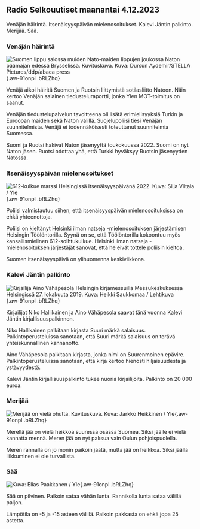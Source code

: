 ## Radio Selkouutiset maanantai 4.12.2023

Venäjän häirintä. Itsenäisyyspäivän mielenosoitukset. Kalevi Jäntin palkinto. Merijää. Sää.

### Venäjän häirintä

![Suomen lippu salossa muiden Nato-maiden lippujen joukossa Naton päämajan edessä Brysselissä. Kuvituskuva. Kuva: Dursun Aydemir/STELLA Pictures/ddp/abaca press](https://images.cdn.yle.fi/image/upload/c_crop,h_2923,w_5197,x_0,y_153/ar_1.7777777777777777,c_fill,g_faces,h_675,w_1200/dpr_1.0/q_auto:eco/f_auto/fl_lossy/v1692367911/39-115900664df7b7fc3740){.aw-91onpl .bRLZhq}

Venäjä aikoi häiritä Suomen ja Ruotsin liittymistä sotilasliitto Natoon. Näin kertoo Venäjän salainen tiedusteluraportti, jonka Ylen MOT-toimitus on saanut.

Venäjän tiedustelupalvelun tavoitteena oli lisätä erimielisyyksiä Turkin ja Euroopan maiden sekä Naton välillä. Suojelupoliisi tiesi Venäjän suunnitelmista. Venäjä ei todennäköisesti toteuttanut suunnitelmia Suomessa.

Suomi ja Ruotsi hakivat Naton jäsenyyttä toukokuussa 2022. Suomi on nyt Naton jäsen. Ruotsi odottaa yhä, että Turkki hyväksyy Ruotsin jäsenyyden Natossa.

### Itsenäisyyspäivän mielenosoitukset

![612-kulkue marssi Helsingissä itsenäisyyspäivänä 2022. Kuva: Silja Viitala / Yle](https://images.cdn.yle.fi/image/upload/c_crop,h_2812,w_5000,x_0,y_291/ar_1.7777777777777777,c_fill,g_faces,h_675,w_1200/dpr_1.0/q_auto:eco/f_auto/fl_lossy/v1670361144/39-1044585638faf5716c5d){.aw-91onpl .bRLZhq}

Poliisi valmistautuu siihen, että itsenäisyyspäivän mielenosoituksissa on ehkä yhteenottoja.

Poliisi on kieltänyt Helsinki ilman natseja -mielenosoituksen järjestämisen Helsingin Töölöntorilla. Syynä on se, että Töölöntorilla kokoontuu myös kansallismielinen 612-soihtukulkue. Helsinki ilman natseja -mielenosoituksen järjestäjät sanovat, että he eivät tottele poliisin kieltoa.

Suomen itsenäisyyspäivä on ylihuomenna keskiviikkona.

### Kalevi Jäntin palkinto

![Kirjailija Aino Vähäpesola Helsingin kirjamessuilla Messukeskuksessa Helsingissä 27. lokakuuta 2019. Kuva: Heikki Saukkomaa / Lehtikuva](https://images.cdn.yle.fi/image/upload/c_crop,h_2880,w_5120,x_0,y_443/ar_1.7777777777777777,c_fill,g_faces,h_675,w_1200/dpr_1.0/q_auto:eco/f_auto/fl_lossy/v1701677630/39-1210219656d89fe47e11){.aw-91onpl .bRLZhq}

Kirjailijat Niko Hallikainen ja Aino Vähäpesola saavat tänä vuonna Kalevi Jäntin kirjallisuuspalkinnon.

Niko Hallikainen palkitaan kirjasta Suuri märkä salaisuus. Palkintoperusteluissa sanotaan, että Suuri märkä salaisuus on terävä yhteiskunnallinen kannanotto.

Aino Vähäpesola palkitaan kirjasta, jonka nimi on Suurenmoinen epävire. Palkintoperusteluissa sanotaan, että kirja kertoo hienosti hiljaisuudesta ja ystävyydestä.

Kalevi Jäntin kirjallisuuspalkinto tukee nuoria kirjailijoita. Palkinto on 20 000 euroa.

### Merijää

![Merijää on vielä ohutta. Kuvituskuva. Kuva: Jarkko Heikkinen / Yle](https://images.cdn.yle.fi/image/upload/c_crop,h_2268,w_4031,x_0,y_0/ar_1.7777777777777777,c_fill,g_faces,h_675,w_1200/dpr_1.0/q_auto:eco/f_auto/fl_lossy/v1700738752/39-1205434655f364057d38){.aw-91onpl .bRLZhq}

Merellä jää on vielä heikkoa suuressa osassa Suomea. Siksi jäälle ei vielä kannatta mennä. Meren jää on nyt paksua vain Oulun pohjoispuolella.

Meren rannalla on jo monin paikoin jäätä, mutta jää on heikkoa. Siksi jäällä liikkuminen ei ole turvallista.

### Sää

![ Kuva: Elias Paakkanen / Yle](https://images.cdn.yle.fi/image/upload/c_crop,h_1080,w_1919,x_0,y_0/ar_1.7777777777777777,c_fill,g_faces,h_675,w_1200/dpr_1.0/q_auto:eco/f_auto/fl_lossy/v1701695113/39-1210551656dce72f300f){.aw-91onpl .bRLZhq}

Sää on pilvinen. Paikoin sataa vähän lunta. Rannikolla lunta sataa välillä paljon.

Lämpötila on -5 ja -15 asteen välillä. Paikoin pakkasta on ehkä jopa 25 astetta.
